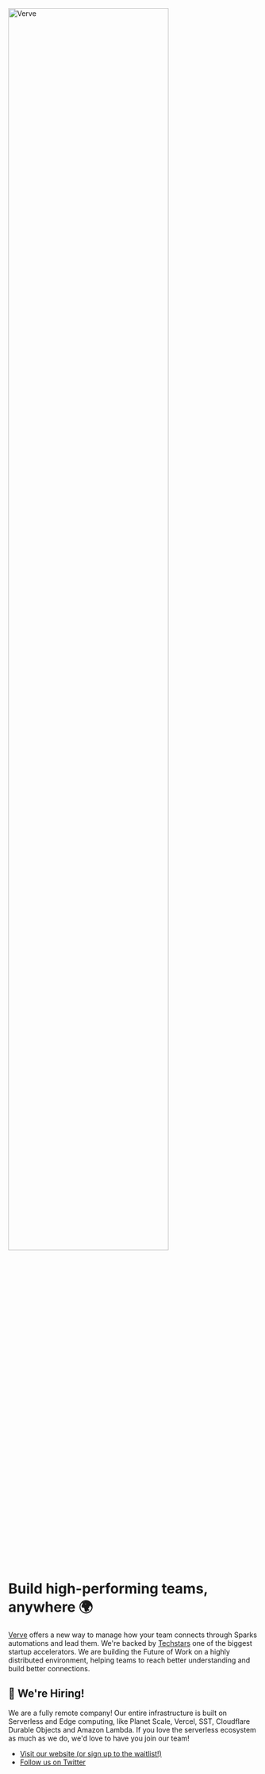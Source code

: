 <img width="80%" src="https://user-images.githubusercontent.com/1077188/220707628-194ff97b-7114-4950-ad2d-5466f948ba01.png" alt="Verve" />

# Build high-performing teams, anywhere 🌍 

[Verve](https://joinverve.co) offers a new way to manage how your team connects through Sparks automations and lead them. We're backed by [Techstars](https://www.techstars.com/) one of the biggest startup accelerators. We are building the Future of Work on a highly distributed environment, helping teams to reach better understanding and build better connections.

##  🚀 We're Hiring!
We are a fully remote company! Our entire infrastructure is built on Serverless and Edge computing, like Planet Scale, Vercel, SST, Cloudflare Durable Objects and Amazon Lambda. If you love the serverless ecosystem as much as we do, we'd love to have you join our team!

- [Visit our website (or sign up to the waitlist!)](https://joinverve.co)
- [Follow us on Twitter](https://twitter.com/join_verve)
